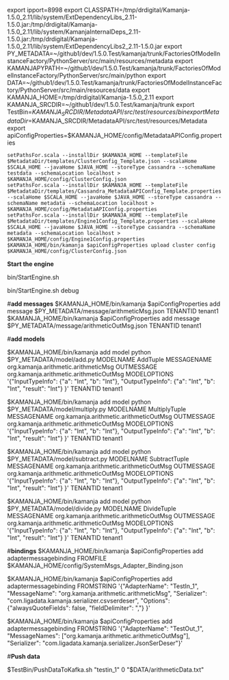 export ipport=8998
export CLASSPATH=/tmp/drdigital/Kamanja-1.5.0_2.11/lib/system/ExtDependencyLibs_2.11-1.5.0.jar:/tmp/drdigital/Kamanja-1.5.0_2.11/lib/system/KamanjaInternalDeps_2.11-1.5.0.jar:/tmp/drdigital/Kamanja-1.5.0_2.11/lib/system/ExtDependencyLibs2_2.11-1.5.0.jar
export PY_METADATA=~/github1/dev/1.5.0.Test/kamanja/trunk/FactoriesOfModelInstanceFactory/PythonServer/src/main/resources/metadata
export KAMANJAPYPATH=~/github1/dev/1.5.0.Test/kamanja/trunk/FactoriesOfModelInstanceFactory/PythonServer/src/main/python
export DATA=~/github1/dev/1.5.0.Test/kamanja/trunk/FactoriesOfModelInstanceFactory/PythonServer/src/main/resources/data
export KAMANJA_HOME=/tmp/drdigital/Kamanja-1.5.0_2.11
export KAMANJA_SRCDIR=~/github1/dev/1.5.0.Test/kamanja/trunk
export TestBin=$KAMANJA_SRCDIR/MetadataAPI/src/test/resources/bin
export MetadataDir=$KAMANJA_SRCDIR/MetadataAPI/src/test/resources/Metadata
export apiConfigProperties=$KAMANJA_HOME/config/MetadataAPIConfig.properties

	setPathsFor.scala --installDir $KAMANJA_HOME --templateFile $MetadataDir/templates/ClusterConfig_Template.json --scalaHome $SCALA_HOME --javaHome $JAVA_HOME --storeType cassandra --schemaName testdata --schemaLocation localhost > $KAMANJA_HOME/config/ClusterConfig.json
	setPathsFor.scala --installDir $KAMANJA_HOME --templateFile $MetadataDir/templates/Cassandra_MetadataAPIConfig_Template.properties --scalaHome $SCALA_HOME --javaHome $JAVA_HOME --storeType cassandra --schemaName metadata --schemaLocation localhost > $KAMANJA_HOME/config/MetadataAPIConfig.properties
	setPathsFor.scala --installDir $KAMANJA_HOME --templateFile $MetadataDir/templates/Engine1Config_Template.properties --scalaHome $SCALA_HOME --javaHome $JAVA_HOME --storeType cassandra --schemaName metadata --schemaLocation localhost > $KAMANJA_HOME/config/Engine1Config.properties
	$KAMANJA_HOME/bin/kamanja $apiConfigProperties upload cluster config $KAMANJA_HOME/config/ClusterConfig.json

**Start the engine**

bin/StartEngine.sh 

bin/StartEngine.sh debug	

#**add messages**
$KAMANJA_HOME/bin/kamanja $apiConfigProperties add message $PY_METADATA/message/arithmeticMsg.json TENANTID tenant1
$KAMANJA_HOME/bin/kamanja $apiConfigProperties add message $PY_METADATA/message/arithmeticOutMsg.json TENANTID tenant1

#**add models**

$KAMANJA_HOME/bin/kamanja add model python $PY_METADATA/model/add.py MODELNAME AddTuple MESSAGENAME org.kamanja.arithmetic.arithmeticMsg OUTMESSAGE org.kamanja.arithmetic.arithmeticOutMsg MODELOPTIONS '{"InputTypeInfo": {"a": "Int", "b": "Int"}, "OutputTypeInfo": {"a": "Int", "b": "Int", "result": "Int"} }' TENANTID tenant1

$KAMANJA_HOME/bin/kamanja add model python $PY_METADATA/model/multiply.py MODELNAME MultiplyTuple MESSAGENAME org.kamanja.arithmetic.arithmeticOutMsg OUTMESSAGE org.kamanja.arithmetic.arithmeticOutMsg MODELOPTIONS '{"InputTypeInfo": {"a": "Int", "b": "Int"}, "OutputTypeInfo": {"a": "Int", "b": "Int", "result": "Int"} }' TENANTID tenant1

$KAMANJA_HOME/bin/kamanja add model python $PY_METADATA/model/subtract.py MODELNAME SubtractTuple MESSAGENAME org.kamanja.arithmetic.arithmeticOutMsg OUTMESSAGE org.kamanja.arithmetic.arithmeticOutMsg MODELOPTIONS '{"InputTypeInfo": {"a": "Int", "b": "Int"}, "OutputTypeInfo": {"a": "Int", "b": "Int", "result": "Int"} }' TENANTID tenant1

$KAMANJA_HOME/bin/kamanja add model python $PY_METADATA/model/divide.py MODELNAME DivideTuple MESSAGENAME org.kamanja.arithmetic.arithmeticOutMsg OUTMESSAGE org.kamanja.arithmetic.arithmeticOutMsg MODELOPTIONS '{"InputTypeInfo": {"a": "Int", "b": "Int"}, "OutputTypeInfo": {"a": "Int", "b": "Int", "result": "Int"} }' TENANTID tenant1

#**bindings**
$KAMANJA_HOME/bin/kamanja $apiConfigProperties add adaptermessagebinding FROMFILE $KAMANJA_HOME/config/SystemMsgs_Adapter_Binding.json

$KAMANJA_HOME/bin/kamanja $apiConfigProperties add adaptermessagebinding FROMSTRING '{"AdapterName": "TestIn_1", "MessageName": "org.kamanja.arithmetic.arithmeticMsg", "Serializer": "com.ligadata.kamanja.serializer.csvserdeser", "Options": {"alwaysQuoteFields": false, "fieldDelimiter": ","} }'

$KAMANJA_HOME/bin/kamanja $apiConfigProperties add adaptermessagebinding FROMSTRING '{"AdapterName": "TestOut_1", "MessageNames": ["org.kamanja.arithmetic.arithmeticOutMsg"], "Serializer": "com.ligadata.kamanja.serializer.JsonSerDeser"}'


#**Push data**

$TestBin/PushDataToKafka.sh "testin_1" 0 "$DATA/arithmeticData.txt"
  
